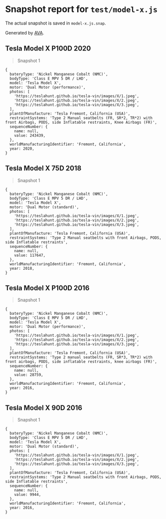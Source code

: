 # Snapshot report for `test/model-x.js`

The actual snapshot is saved in `model-x.js.snap`.

Generated by [AVA](https://avajs.dev).

## Tesla Model X P100D 2020

> Snapshot 1

    {
      bateryType: 'Nickel Manganese Cobalt (NMC)',
      bodyType: 'Class E MPV 5 DR / LHD',
      model: 'Tesla Model X',
      motor: 'Dual Motor (performance)',
      photos: [
        'https://teslahunt.github.io/tesla-vin/images/X/1.jpeg',
        'https://teslahunt.github.io/tesla-vin/images/X/2.jpeg',
        'https://teslahunt.github.io/tesla-vin/images/X/3.jpeg',
      ],
      plantOfManufacture: 'Tesla Fremont, California (USA)',
      restraintSystems: 'Type 2 Manual seatbelts (FR, SR*2, TR*2) with front Airbags, PODS, side Inflatable restraints, Knee Airbags (FR)',
      sequenceNumber: {
        name: null,
        value: 243439,
      },
      worldManufacturingIdentifier: 'Fremont, California',
      year: 2020,
    }

## Tesla Model X 75D 2018

> Snapshot 1

    {
      bateryType: 'Nickel Manganese Cobalt (NMC)',
      bodyType: 'Class E MPV 5 DR / LHD',
      model: 'Tesla Model X',
      motor: 'Dual Motor (standard)',
      photos: [
        'https://teslahunt.github.io/tesla-vin/images/X/1.jpeg',
        'https://teslahunt.github.io/tesla-vin/images/X/2.jpeg',
        'https://teslahunt.github.io/tesla-vin/images/X/3.jpeg',
      ],
      plantOfManufacture: 'Tesla Fremont, California (USA)',
      restraintSystems: 'Type 2 Manual seatbelts with front Airbags, PODS, side Inflatable restraints',
      sequenceNumber: {
        name: null,
        value: 117647,
      },
      worldManufacturingIdentifier: 'Fremont, California',
      year: 2018,
    }

## Tesla Model X P100D 2016

> Snapshot 1

    {
      bateryType: 'Nickel Manganese Cobalt (NMC)',
      bodyType: 'Class E MPV 5 DR / LHD',
      model: 'Tesla Model X',
      motor: 'Dual Motor (performance)',
      photos: [
        'https://teslahunt.github.io/tesla-vin/images/X/1.jpeg',
        'https://teslahunt.github.io/tesla-vin/images/X/2.jpeg',
        'https://teslahunt.github.io/tesla-vin/images/X/3.jpeg',
      ],
      plantOfManufacture: 'Tesla Fremont, California (USA)',
      restraintSystems: 'Type 2 manual seatbelts (FR, SR*3, TR*2) with front airbags, PODS, side inflatable restraints, knee airbags (FR)',
      sequenceNumber: {
        name: null,
        value: 28759,
      },
      worldManufacturingIdentifier: 'Fremont, California',
      year: 2016,
    }

## Tesla Model X 90D 2016

> Snapshot 1

    {
      bateryType: 'Nickel Manganese Cobalt (NMC)',
      bodyType: 'Class E MPV 5 DR / LHD',
      model: 'Tesla Model X',
      motor: 'Dual Motor (standard)',
      photos: [
        'https://teslahunt.github.io/tesla-vin/images/X/1.jpeg',
        'https://teslahunt.github.io/tesla-vin/images/X/2.jpeg',
        'https://teslahunt.github.io/tesla-vin/images/X/3.jpeg',
      ],
      plantOfManufacture: 'Tesla Fremont, California (USA)',
      restraintSystems: 'Type 2 Manual seatbelts with front Airbags, PODS, side Inflatable restraints',
      sequenceNumber: {
        name: null,
        value: 9944,
      },
      worldManufacturingIdentifier: 'Fremont, California',
      year: 2016,
    }
